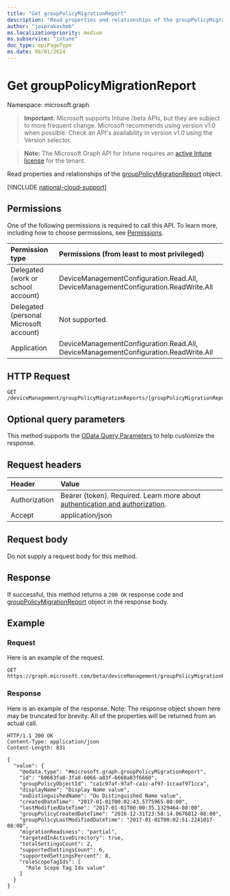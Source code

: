 ```yaml
---
title: "Get groupPolicyMigrationReport"
description: "Read properties and relationships of the groupPolicyMigrationReport object."
author: "jaiprakashmb"
ms.localizationpriority: medium
ms.subservice: "intune"
doc_type: apiPageType
ms.date: 08/01/2024
---
```


# Get groupPolicyMigrationReport

Namespace: microsoft.graph

> **Important:** Microsoft supports Intune /beta APIs, but they are subject to more frequent change. Microsoft recommends using version v1.0 when possible. Check an API's availability in version v1.0 using the Version selector.

> **Note:** The Microsoft Graph API for Intune requires an [active Intune license](https://go.microsoft.com/fwlink/?linkid=839381) for the tenant.

Read properties and relationships of the [groupPolicyMigrationReport](../resources/intune-gpanalyticsservice-grouppolicymigrationreport.md) object.

[!INCLUDE [national-cloud-support](../../includes/all-clouds.md)]

## Permissions
One of the following permissions is required to call this API. To learn more, including how to choose permissions, see [Permissions](/graph/permissions-reference).

|Permission type|Permissions (from least to most privileged)|
|:---|:---|
|Delegated (work or school account)|DeviceManagementConfiguration.Read.All, DeviceManagementConfiguration.ReadWrite.All|
|Delegated (personal Microsoft account)|Not supported.|
|Application|DeviceManagementConfiguration.Read.All, DeviceManagementConfiguration.ReadWrite.All|

## HTTP Request
<!-- {
  "blockType": "ignored"
}
-->
```http
GET /deviceManagement/groupPolicyMigrationReports/{groupPolicyMigrationReportId}
```

## Optional query parameters
This method supports the [OData Query Parameters](/graph/query-parameters) to help customize the response.

## Request headers
|Header|Value|
|:---|:---|
|Authorization|Bearer {token}. Required. Learn more about [authentication and authorization](/graph/auth/auth-concepts).|
|Accept|application/json|

## Request body
Do not supply a request body for this method.

## Response
If successful, this method returns a `200 OK` response code and [groupPolicyMigrationReport](../resources/intune-gpanalyticsservice-grouppolicymigrationreport.md) object in the response body.

## Example

### Request
Here is an example of the request.
```http
GET https://graph.microsoft.com/beta/deviceManagement/groupPolicyMigrationReports/{groupPolicyMigrationReportId}
```

### Response
Here is an example of the response. Note: The response object shown here may be truncated for brevity. All of the properties will be returned from an actual call.
```http
HTTP/1.1 200 OK
Content-Type: application/json
Content-Length: 831

{
  "value": {
    "@odata.type": "#microsoft.graph.groupPolicyMigrationReport",
    "id": "60663fa8-3fa8-6066-a83f-6660a83f6660",
    "groupPolicyObjectId": "ca1c97af-97af-ca1c-af97-1ccaaf971cca",
    "displayName": "Display Name value",
    "ouDistinguishedName": "Ou Distinguished Name value",
    "createdDateTime": "2017-01-01T00:02:43.5775965-08:00",
    "lastModifiedDateTime": "2017-01-01T00:00:35.1329464-08:00",
    "groupPolicyCreatedDateTime": "2016-12-31T23:58:14.0676812-08:00",
    "groupPolicyLastModifiedDateTime": "2017-01-01T00:02:51.2241017-08:00",
    "migrationReadiness": "partial",
    "targetedInActiveDirectory": true,
    "totalSettingsCount": 2,
    "supportedSettingsCount": 6,
    "supportedSettingsPercent": 8,
    "roleScopeTagIds": [
      "Role Scope Tag Ids value"
    ]
  }
}
```
